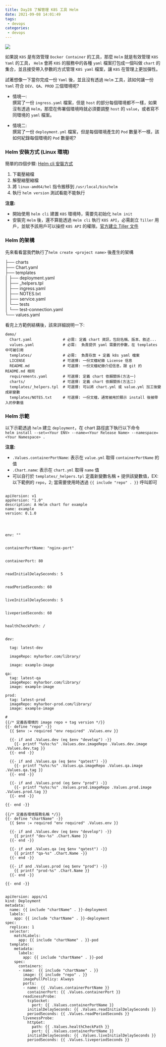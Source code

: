```yaml
---
title: Day28 了解管理 K8S 工具 Helm
date: 2021-09-08 14:01:49
tags:
 - devops
categories:
 - devops
---
```


![](https://i.imgur.com/ZBrSjD8.png)

如果說 `K8S` 是有效管理 `Docker Container` 的工具，那麼 `Helm` 就是有效管理 `K8S Yaml` 的工具， `Helm` 會將 `K8S` 的服務中的各種 `yaml` 檔案打包成一個叫做 `chart` 的集合，並且接受帶入參數的方式管理 `K8S yaml` 檔案，讓 `K8S` 在管理上更加彈性。

試著想像一下當你完成一份 `Yaml` 後，並且沒有透過 `Helm` 工具，該如何讓一份 `Yaml` 符合 `DEV`、`QA`、`PROD` 三個環境呢?

-   情境一:  
    撰寫了一份 `ingress.yaml` 檔案，但是 `host` 的部分每個環境都不一樣，如果沒有透過 `Helm`，那麼在佈署個環境時就必須要調整 `host` 的 `value`，或者寫不同環境的 `yaml` 檔案。
    
-   情境二:  
    撰寫了一份 `deployment.yml` 檔案，但是每個環境產生的 `Pod` 數量不一樣，該如何紀錄每個環境的 `Pod` 數量呢?
    

### Helm 安裝方式 (Linux 環境)

簡單的四個步驟: [Helm cli 安裝方式](https://helm.sh/docs/using_helm/#using-helm)

1.  下載壓縮檔
2.  解壓縮壓縮檔
3.  將 `linux-amd64/hel` 指令搬移到 `/usr/local/bin/helm`
4.  執行 `helm version` 測試看能不能執行

**注意:**

-   開始使用 `helm cli` 建置 `K8S` 環境時，需要先初始化 `helm init`
-   安裝完 `Helm` 後，還不算能透過 `Helm cli` 執行 `K8S API`，必需創立 `Tiller` 用戶，並賦予該用戶可以操控 `K8S API` 的權限。[官方建立 Tiller 文件](https://helm.sh/docs/using_helm/#role-based-access-control)

### Helm 的架構

先來看看當我們執行了`helm create <project name>` 後產生的架構

├── charts  
├── Chart.yaml  
├── templates  
│   ├── deployment.yaml  
│   ├── \_helpers.tpl  
│   ├── ingress.yaml  
│   ├── NOTES.txt  
│   ├── service.yaml  
│   └── tests  
│   └── test-connection.yaml  
└── values.yaml

看完上方範例結構後，該來詳細說明一下:

```
demo/
  Chart.yaml              # 必需: 定義 chart 資訊，包刮名稱、版本、敘述...
  values.yaml             # 必需:  負責提供 yaml 需要的參數，在 templates 中可被引用
  templates/              # 必需:  負責存放 + 定義 k8s yaml 檔案
  LICENSE                 # 可選擇: 一份文檔紀錄 License 信息
  README.md               # 可選擇: 一份文檔紀錄介绍信息，跟 git 的 README.md 相同
  requirements.yaml       # 可選擇: 定義 chart 依賴關係(方法一)
  charts/                 # 可選擇: 定義 chart 依賴關係(方法二)
  templates/_helpers.tpl  # 可選擇: 可以將 chart.yml 或 value.yml 加工後變成新變數
  templates/NOTES.txt     # 可選擇: 一份文檔，通常被用於顯示 install 後被帶入的參數值
```

### Helm 示範

以下示範透過 `helm` 建立 `deployment`，在 chart 路徑底下執行以下命令  
`helm install --set=<Your ENV> --name=<Your Release Name> --namespace=<Your Namespace> .`

**注意:**

-   `.Values.containerPortName`: 表示在 `value.yml` 取得 `containerPortName` 的值
-   `.Chart.name`: 表示在 `chart.yml` 取得 `name` 值
-   可以自行於 `templates/_helpers.tpl` 定義新變數名稱 + 提供該變數值，EX: 以下範例的 `repo`，2; 當需要使用時透過 `{{ include "repo" . }}` 呼叫即可

```

apiVersion: v1
appVersion: "1.0"
description: A Helm chart for example
name: example
version: 0.1.0
```

```



env: ""


containerPortName: "nginx-port"


containerPort: 80


readInitialDelaySeconds: 5


readPeriodSeconds: 60


liveInitialDelaySeconds: 5


liveperiodSeconds: 60


healthCheckPath: /


dev:
  
  tag: latest-dev
  
  imageRepo: myharbor.com/library/
  
  image: example-image

qa:
  tag: latest-qa
  imageRepo: myharbor.com/library/
  image: example-image

prod:
  tag: latest-prod
  imageRepo: myharbor-prod.com/library/
  image: example-image

```

```
#
{{/* 定義各環境的 image repo + tag version */}}
{{- define "repo" -}}
  {{ $env := required "env required" .Values.env }}

  {{- if and .Values.dev (eq $env "develop") -}}
    {{- printf "%s%s:%s" .Values.dev.imageRepo .Values.dev.image .Values.dev.tag }}
  {{- end -}}

  {{- if and .Values.qa (eq $env "qatest") -}}
    {{- printf "%s%s:%s" .Values.qa.imageRepo .Values.qa.image .Values.qa.tag }}
  {{- end -}}

  {{- if and .Values.prod (eq $env "prod") -}}
    {{- printf "%s%s:%s" .Values.prod.imageRepo .Values.prod.image .Values.prod.tag }}
  {{- end -}}

{{- end -}}

{{/* 定義各環境服務名稱 */}}
{{- define "chartName" -}}
  {{ $env := required "env required" .Values.env }}

  {{- if and .Values.dev (eq $env "develop") -}}
    {{ printf "dev-%s" .Chart.Name }}
  {{- end -}}

  {{- if and .Values.qa (eq $env "qatest") -}}
    {{ printf "qa-%s" .Chart.Name -}}
  {{- end -}}

  {{- if and .Values.prod (eq $env "prod") -}}
    {{ printf "prod-%s" .Chart.Name }}
  {{- end -}}

{{- end -}}
```

```

apiVersion: apps/v1
kind: Deployment
metadata:
  name: {{ include "chartName" . }}-deployment
  labels:
    app: {{ include "chartName" . }}-deployment
spec:
  replicas: 1
  selector:
    matchLabels:
      app: {{ include "chartName" . }}-pod
  template:
    metadata:
      labels:
        app: {{ include "chartName" . }}-pod
    spec:
      containers:
      - name:  {{ include "chartName" . }}
        image: {{ include "repo" . }}
        imagePullPolicy: Always
        ports:
        - name: {{ .Values.containerPortName }}
          containerPort: {{ .Values.containerPort }}
        readinessProbe:
          tcpSocket:
            port: {{ .Values.containerPortName }}
          initialDelaySeconds: {{ .Values.readInitialDelaySeconds }}
          periodSeconds: {{ .Values.readPeriodSeconds }}
        livenessProbe:
          httpGet:
            path: {{ .Values.healthCheckPath }}
            port: {{ .Values.containerPortName }}
          initialDelaySeconds: {{ .Values.liveInitialDelaySeconds }}
          periodSeconds: {{ .Values.liveperiodSeconds }}
```
